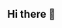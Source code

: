 ## Hi there 👋

<!--
**YoDaMned59/YoDaMned59** is a ✨ _special_ ✨ repository because its `README.md` (this file) appears on your GitHub profile.

🔧 Compétences techniques
Langages : HTML5, CSS3, JavaScript (ES6+)

Frameworks & Bibliothèques : React, Sass

Outils : Git, GitHub, VS Code, Figma

Méthodologies : Responsive Design, Accessibilité (WCAG), SEO

Gestion de projet : Kanban, Trello, Méthodes agiles

Autres compétences : Intégration de maquettes, Optimisation des performances web, Animation CSS
